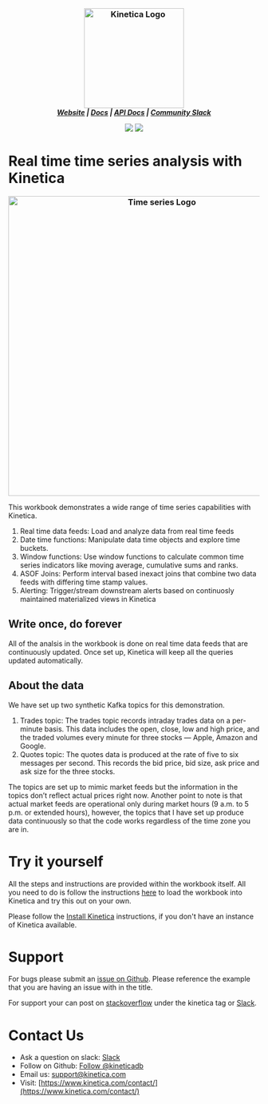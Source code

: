<h3 align="center" style="margin:0px">
    <img width="200" src="../_assets/images/logo_purple.png" alt="Kinetica Logo"/>
</h3>
<h5 align="center" style="margin:0px">
    <a href="https://www.kinetica.com/">Website</a>
    <span> | </span>
    <a href="https://docs.kinetica.com/7.2/">Docs</a>
    <span> | </span>
    <a href="https://docs.kinetica.com/7.2/api/">API Docs</a>
    <span> | </span>
    <a href="https://join.slack.com/t/kinetica-community/shared_invite/zt-1bt9x3mvr-uMKrXlSDXfy3oU~sKi84qg">Community Slack</a>   
</h5>
<p align = "center">
 <img src="https://img.shields.io/badge/tested-%3E=v7.9-green"></img>  <img src="https://img.shields.io/badge/time-20 mins-blue"></img>
</p>
<h1>
Real time time series analysis with Kinetica
</h1>
<h3 align="center" style="margin:0px">
    <img width="600" src="assets/time_series_analysis.png" alt="Time series Logo"/>
</h3>

This workbook demonstrates a wide range of time series capabilities with Kinetica.
1. Real time data feeds: Load and analyze data from real time feeds
2. Date time functions: Manipulate data time objects and explore time buckets.
3. Window functions: Use window functions to calculate common time series indicators like moving average, cumulative sums and ranks.
4. ASOF Joins: Perform interval based inexact joins that combine two data feeds with differing time stamp values. 
5. Alerting: Trigger/stream downstream alerts based on continuosly maintained materialized views in Kinetica

## Write once, do forever
All of the analsis in the workbook is done on real time data feeds that are continuously updated. Once set up, Kinetica will keep all the queries updated automatically.

## About the data
We have set up two synthetic Kafka topics for this demonstration.

1. Trades topic: The trades topic records intraday trades data on a per-minute basis. This data includes the open, close, low and high price, and the traded volumes every minute for three stocks — Apple, Amazon and Google.
2. Quotes topic: The quotes data is produced at the rate of five to six messages per second. This records the bid price, bid size, ask price and ask size for the three stocks.

The topics are set up to mimic market feeds but the information in the topics don’t reflect actual prices right now. Another point to note is that actual market feeds are operational only during market hours (9 a.m. to 5 p.m. or extended hours), however, the topics that I have set up produce data continuously so that the code works regardless of the time zone you are in.
# Try it yourself
All the steps and instructions are provided within the workbook itself. All you need to do is follow the instructions [here](https://github.com/kineticadb/examples#how-to-run-these-examples) to load the workbook into Kinetica and try this out on your own. 

Please follow the [Install Kinetica](https://github.com/kineticadb/examples#install-kinetica) instructions, if you don't have an instance of Kinetica available.

# Support
For bugs please submit an [issue on Github](https://github.com/kineticadb/examples/issues). Please reference the example that you are having an issue with in the title.

For support your can post on [stackoverflow](https://stackoverflow.com/questions/tagged/kinetica) under the kinetica tag or [Slack](https://join.slack.com/t/kinetica-community/shared_invite/zt-1bt9x3mvr-uMKrXlSDXfy3oU~sKi84qg).

# Contact Us
* Ask a question on slack: [Slack](https://join.slack.com/t/kinetica-community/shared_invite/zt-1bt9x3mvr-uMKrXlSDXfy3oU~sKi84qg)
* Follow on Github: <a class="github-button" href="https://github.com/kineticadb" data-size="large" aria-label="Follow @kineticadb on GitHub">Follow @kineticadb</a> 
* Email us: [support@kinetica.com](mailto:support@kinetica.com)
* Visit: [https://www.kinetica.com/contact/](https://www.kinetica.com/contact/)
